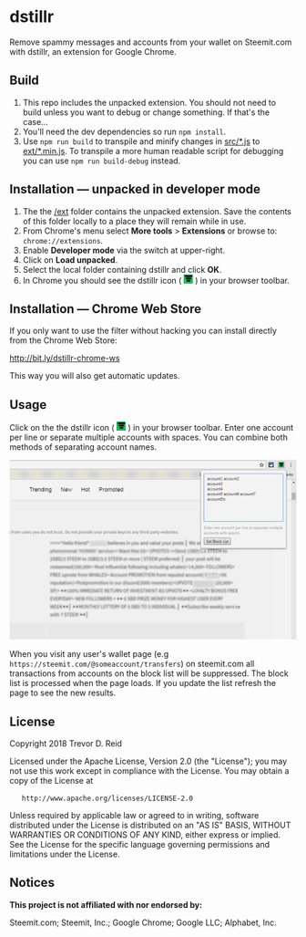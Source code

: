 # dstillr
Remove spammy messages and accounts from your wallet on Steemit.com with dstillr, an extension for Google Chrome.

## Build
1. This repo includes the unpacked extension.  You should not need to build 
   unless you want to debug or change something.  If that's the case...
1. You'll need the dev dependencies so run `npm install`.
1. Use `npm run build` to transpile and minify changes in [src/*.js](src/)
   to [ext/*.min.js](ext/).  To transpile a more human readable 
   script for debugging you can use `npm run build-debug` instead.

## Installation — unpacked in developer mode
1. The the [/ext](ext/) folder contains the unpacked extension. Save the 
   contents of this folder locally to a place they will remain while in use.
1. From Chrome's menu select **More tools** > **Extensions** or browse to:
   `chrome://extensions`.
1. Enable **Developer mode** via the switch at upper-right.
1. Click on **Load unpacked**.
1. Select the local folder containing dstillr and click **OK**.
1. In Chrome you should see the dstillr icon ( ![](/ext/dstillr-2-16.png) ) in your browser toolbar.

## Installation — Chrome Web Store
If you only want to use the filter without hacking you can install directly from
the Chrome Web Store:

http://bit.ly/dstillr-chrome-ws

This way you will also get automatic updates.

## Usage
Click on the the dstillr icon ( ![](/ext/dstillr-2-16.png) ) in your browser toolbar.
Enter one account per line or separate multiple accounts with spaces. You can 
combine both methods of separating account names. 

![](/doc/img/usage-example.png)

When you visit any user's
wallet page (e.g `https://steemit.com/@someaccount/transfers`) on steemit.com 
all transactions from accounts on the block list will be suppressed.  The block
list is processed when the page loads. If you update the list refresh the page 
to see the new results.

## License
   Copyright 2018 Trevor D. Reid

   Licensed under the Apache License, Version 2.0 (the "License");
   you may not use this work except in compliance with the License.
   You may obtain a copy of the License at

       http://www.apache.org/licenses/LICENSE-2.0

   Unless required by applicable law or agreed to in writing, software
   distributed under the License is distributed on an "AS IS" BASIS,
   WITHOUT WARRANTIES OR CONDITIONS OF ANY KIND, either express or implied.
   See the License for the specific language governing permissions and
   limitations under the License.

## Notices
   **This project is not affiliated with nor endorsed by:** 
   
   Steemit.com; Steemit, Inc.; Google Chrome; Google LLC; Alphabet, Inc.
